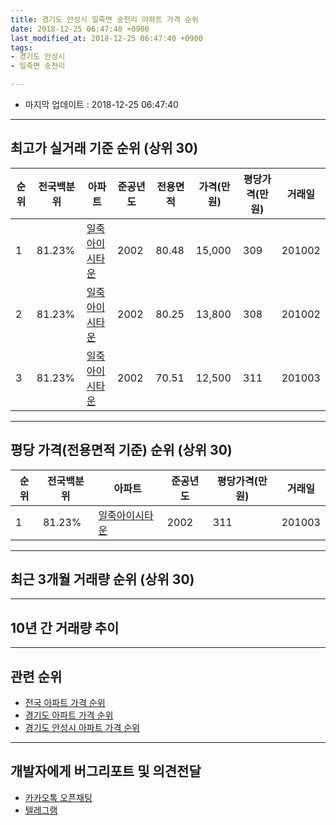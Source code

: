 ```yaml
---
title: 경기도 안성시 일죽면 송천리 아파트 가격 순위
date: 2018-12-25 06:47:40 +0900
last_modified_at: 2018-12-25 06:47:40 +0900
tags:
- 경기도 안성시
- 일죽면 송천리

---
```


* 마지막 업데이트 : 2018-12-25 06:47:40

---

## 최고가 실거래 기준 순위 (상위 30)


|순위|전국백분위|아파트|준공년도|전용면적|가격(만원)|평당가격(만원)|거래일|
|---|---|---|---|---|---|---|---|
|1|81.23%|[일죽아이시타운](https://search.naver.com/search.naver?query=%EA%B2%BD%EA%B8%B0%EB%8F%84+%EC%95%88%EC%84%B1%EC%8B%9C+%EC%9D%BC%EC%A3%BD%EB%A9%B4+%EC%86%A1%EC%B2%9C%EB%A6%AC+%EC%9D%BC%EC%A3%BD%EC%95%84%EC%9D%B4%EC%8B%9C%ED%83%80%EC%9A%B4)|2002|80.48|15,000|309|201002|
|2|81.23%|[일죽아이시타운](https://search.naver.com/search.naver?query=%EA%B2%BD%EA%B8%B0%EB%8F%84+%EC%95%88%EC%84%B1%EC%8B%9C+%EC%9D%BC%EC%A3%BD%EB%A9%B4+%EC%86%A1%EC%B2%9C%EB%A6%AC+%EC%9D%BC%EC%A3%BD%EC%95%84%EC%9D%B4%EC%8B%9C%ED%83%80%EC%9A%B4)|2002|80.25|13,800|308|201002|
|3|81.23%|[일죽아이시타운](https://search.naver.com/search.naver?query=%EA%B2%BD%EA%B8%B0%EB%8F%84+%EC%95%88%EC%84%B1%EC%8B%9C+%EC%9D%BC%EC%A3%BD%EB%A9%B4+%EC%86%A1%EC%B2%9C%EB%A6%AC+%EC%9D%BC%EC%A3%BD%EC%95%84%EC%9D%B4%EC%8B%9C%ED%83%80%EC%9A%B4)|2002|70.51|12,500|311|201003|


---

## 평당 가격(전용면적 기준) 순위 (상위 30)


|순위|전국백분위|아파트|준공년도|평당가격(만원)|거래일|
|---|---|---|---|---|---|
|1|81.23%|[일죽아이시타운](https://search.naver.com/search.naver?query=%EA%B2%BD%EA%B8%B0%EB%8F%84+%EC%95%88%EC%84%B1%EC%8B%9C+%EC%9D%BC%EC%A3%BD%EB%A9%B4+%EC%86%A1%EC%B2%9C%EB%A6%AC+%EC%9D%BC%EC%A3%BD%EC%95%84%EC%9D%B4%EC%8B%9C%ED%83%80%EC%9A%B4)|2002|311|201003|


---

## 최근 3개월 거래량 순위 (상위 30)


<div style="width:100%;">
    <canvas id="deal_count_ranking" height="250"></canvas>
</div>


<script>
new Chart(document.getElementById("deal_count_ranking"), {
    type: 'horizontalBar',
    data: {
        labels: ['일죽아이시타운'],
        datasets: [{
            label: '실거래 수',
            data: [6],
            borderColor: "rgba(255, 0, 128, 1)",
            backgroundColor: "rgba(255, 0, 128, 0.5)",
            fill: false,
        }]
    },
    options: {
        responsive: true,
        title: {
            display: true,
            text: '최근 3개월 거래량 순위'
        },
        tooltips: {
            mode: 'index',
            intersect: false,
            callbacks: {
                title: function(tooltipItems, data) {
                    return "실거래 수:";
                },
                label: function(tooltipItem, data) {
                    return data.labels[tooltipItem.index] + ": " + tooltipItem.xLabel;
                }
            }
        },
        hover: {
            mode: 'nearest',
            intersect: true
        },
        scales: {
            xAxes: [{
                display: true,
                scaleLabel: {
                    display: true,
                    labelString: '실거래 수'
                },
                ticks: {
                    suggestedMin: 0,
                }
            }],
            yAxes: [{
                display: true,
                ticks: {
                    autoSkip: false,
                    callback: function(value, index, values) {
                        if (value.length > 15)
                            return value.substr(0, 13) + "...";
                        else
                            return value;
                    }
                },
                scaleLabel: {
                    display: false,
                }
            }]
        }
    }
});

</script>


---

## 10년 간 거래량 추이


<div style="width:100%;">
    <canvas id="deal_progress" height="250"></canvas>
</div>

<script>
new Chart(document.getElementById("deal_progress"), {
    type: 'line',
    data: {
        labels: ['200812','200901','200902','200903','200904','200905','200906','200907','200908','200909','200910','200911','200912','201001','201002','201003','201004','201005','201006','201007','201008','201009','201010','201011','201012','201101','201102','201103','201104','201105','201106','201107','201108','201109','201110','201111','201112','201201','201202','201203','201204','201205','201206','201207','201208','201209','201210','201211','201212','201301','201302','201303','201304','201305','201306','201307','201308','201309','201310','201311','201312','201401','201402','201403','201404','201405','201406','201407','201408','201409','201410','201411','201412','201501','201502','201503','201504','201505','201506','201507','201508','201509','201510','201511','201512','201601','201602','201603','201604','201605','201606','201607','201608','201609','201610','201611','201612','201701','201702','201703','201704','201705','201706','201707','201708','201709','201710','201711','201712','201801','201802','201803','201804','201805','201806','201807','201808','201809','201810','201811','201812'],
        datasets: [{
            label: '실거래 수',
            pointRadius: 1,
            data: [0, 0, 0, 0, 0, 0, 0, 0, 0, 0, 0, 0, 0, 0, 86, 85, 6, 16, 4, 0, 5, 3, 1, 2, 1, 0, 1, 2, 3, 2, 2, 0, 1, 0, 3, 1, 2, 0, 3, 2, 2, 1, 1, 2, 2, 1, 3, 3, 0, 1, 2, 2, 5, 2, 0, 1, 3, 2, 0, 1, 4, 3, 3, 4, 2, 5, 1, 4, 2, 4, 6, 3, 2, 3, 4, 6, 5, 4, 3, 3, 3, 4, 10, 4, 5, 1, 2, 11, 4, 4, 1, 1, 3, 1, 2, 4, 8, 6, 7, 2, 1, 4, 2, 2, 6, 1, 2, 2, 3, 3, 6, 2, 3, 3, 5, 2, 5, 2, 2, 2, 2],
            borderColor: "rgba(255, 201, 14, 1)",
            backgroundColor: "rgba(255, 201, 14, 0.5)",
            fill: true,
        }]
    },
    options: {
        responsive: true,
        title: {
            display: true,
            text: '10년간 거래량 추이'
        },
        tooltips: {
            mode: 'index',
            intersect: false,
        },
        hover: {
            mode: 'nearest',
            intersect: true
        },
        scales: {
            xAxes: [{
                display: true,
                scaleLabel: {
                    display: true,
                    labelString: '년/월'
                }
            }],
            yAxes: [{
                display: true,
                ticks: {
                    suggestedMin: 0,
                },
                scaleLabel: {
                    display: true,
                    labelString: '실거래 수'
                }
            }]
        }
    }
});

</script>


---

## 관련 순위

- [전국 아파트 가격 순위](https://inasie.github.io/apt-ranking/전국)
- [경기도 아파트 가격 순위](https://inasie.github.io/apt-ranking/경기도)
- [경기도 안성시 아파트 가격 순위](https://inasie.github.io/apt-ranking/경기도-안성시)


---

## 개발자에게 버그리포트 및 의견전달

- [카카오톡 오픈채팅](https://open.kakao.com/o/gLJUAP4)
- [텔레그램](https://t.me/inasie)

